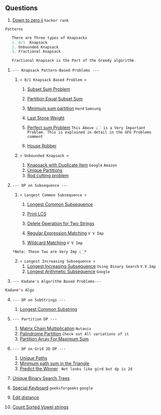 ## Questions

  1. [Down to zero ii](https://www.hackerrank.com/challenges/down-to-zero-ii/problem)  `hacker rank`

   `Patterns`
   
   ```java
      There are Three types of Knapsacks
      1. 0/1  Knapsack
      2. Unbounded Knapsack
      3. Fractional Knapsack

      Fractional Knapsack is the Part of the Greedy algorithm.
   ```
   
   1. `--- Knapsack Pattern-Based Problems ---`
       1. `< 0/1 Knapsack Based Problem >`
             1. [Subset Sum Problem](https://practice.geeksforgeeks.org/problems/subset-sum-problem-1611555638/1)
             2. [Partition Equal Subset Sum](https://www.geeksforgeeks.org/problems/subset-sum-problem2014/1)
             3. [Minimum sum partition](https://tinyl.io/9s4m) `Hard`  `Samsung`
             4. [Last Stone Weight](https://leetcode.com/problems/last-stone-weight-ii/description/) 
      
             5.  [Perfect sum Problem](https://tinyl.io/9s5h)
      `This Above 👆🏻 is a Very Important Problem. This is explained in detail in the GFG Problems comment`
      
             6.  [House Robber](https://leetcode.com/problems/house-robber/)

        2. `< Unbounded Knapsack >`
             1. [Knapsack with Duplicate Item](https://tinyl.io/9toa) `Google` `Amazon`
             2. [Unique Partitions](https://tinyl.io/9toc)
             3. [Rod cutting problem](https://tinyl.io/8f1n)
       
   2. `--- DP on Subsequence ---`

       1. `< Longest Common Subsequence >`
           1. [Longest Common Subsequence](https://leetcode.com/problems/longest-common-subsequence/description/)
           2. [Print LCS](https://tinyurl.com/ynte7b8d)
           3. [Delete Operation for Two Strings](https://tinyl.io/7uxc)


           4.  [Regular Expression Matching](https://leetcode.com/problems/regular-expression-matching/description/) `V V Imp`
           5.  [Wildcard  Matching](https://leetcode.com/problems/wildcard-matching/description/) `V V Imp`

      ` *Note: These Two are Very Imp 👆🏻* `


       2. `< Longest Increasing Subsequence >`
           1. [Longest Increasing Subsequence](https://leetcode.com/problems/longest-increasing-subsequence/) `Using Binary Search` `V.V.Imp`
           2. [Longest Arithmetic Subsequence](https://leetcode.com/problems/longest-arithmetic-subsequence/description/) `Google`

   3. `--- Kadane's Algorithm Based Problems---`
   ```java
   Kadane's Algo


   ```

   4. `--- DP on SubStrings ---`
      1. [Longest Common Substring](https://tinyl.io/7vCL)

   5. `--- Partition DP ---`
      1. [Matrix Chain Multiplication](https://tinyl.io/9rJZ) `Nutanix`
      2. [Palindrome Partition](https://leetcode.com/problems/palindrome-partitioning-ii/description/)
          `Check out All variations of it`
      3. [Partition Array For Maximum Sum](https://leetcode.com/problems/partition-array-for-maximum-sum/description/)
         
   6. `--- DP on Grid 2D DP ---`
      1. [Unique Paths](https://tinyl.io/7wNf)
      2. [Minimum path sum in the Triangle](https://tinyl.io/7wPv)
      3. [Predict the Winner](https://tinyl.io/7ydN) ``` Not looks like gird but dp is 2d```




2. [Unique Binary Search Trees](https://tinyl.io/7lJU)
4. [Special Keyboard](https://tinyl.io/8w10) `geeksforgeeks`  `google`
4. [Edit distance](https://tinyl.io/7xBe)
5. [Count Sorted Vowel strings](https://leetcode.com/problems/count-sorted-vowel-strings/description/)
